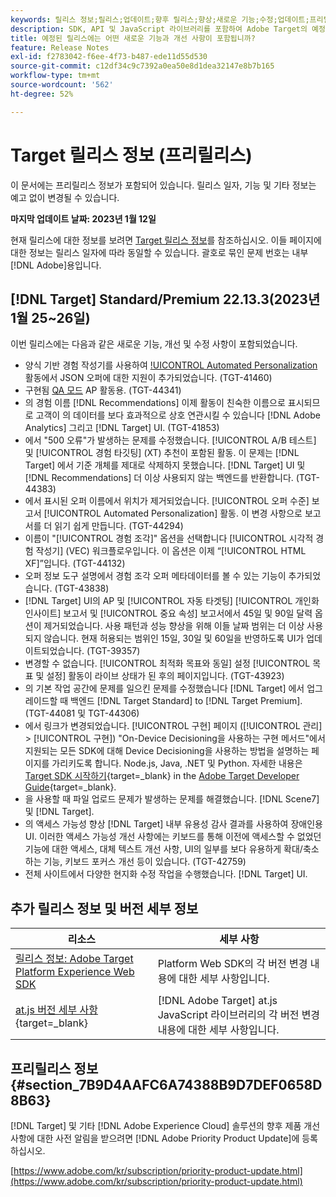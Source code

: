```yaml
---
keywords: 릴리스 정보;릴리스;업데이트;향후 릴리스;향상;새로운 기능;수정;업데이트;프리릴리스
description: SDK, API 및 JavaScript 라이브러리를 포함하여 Adobe Target의 예정된 릴리스에 포함된 새로운 기능, 개선 사항 및 수정 내용에 대해 알아봅니다.
title: 예정된 릴리스에는 어떤 새로운 기능과 개선 사항이 포함됩니까?
feature: Release Notes
exl-id: f2783042-f6ee-4f73-b487-ede11d55d530
source-git-commit: c12df34c9c7392a0ea50e8d1dea32147e8b7b165
workflow-type: tm+mt
source-wordcount: '562'
ht-degree: 52%

---
```


# Target 릴리스 정보 (프리릴리스)

이 문서에는 프리릴리스 정보가 포함되어 있습니다. 릴리스 일자, 기능 및 기타 정보는 예고 없이 변경될 수 있습니다.

**마지막 업데이트 날짜: 2023년 1월 12일**

현재 릴리스에 대한 정보를 보려면 [Target 릴리스 정보](release-notes.md)를 참조하십시오. 이들 페이지에 대한 정보는 릴리스 일자에 따라 동일할 수 있습니다. 괄호로 묶인 문제 번호는 내부 [!DNL Adobe]용입니다.

## [!DNL Target] Standard/Premium 22.13.3(2023년 1월 25~26일)

이번 릴리스에는 다음과 같은 새로운 기능, 개선 및 수정 사항이 포함되었습니다.

* 양식 기반 경험 작성기를 사용하여 [!UICONTROL Automated Personalization](AP) 활동에서 JSON 오퍼에 대한 지원이 추가되었습니다. (TGT-41460)
* 구현됨 [QA 모드](/help/main/c-activities/c-activity-qa/activity-qa.md) AP 활동용. (TGT-44341)
* 의 경험 이름 [!DNL Recommendations] 이제 활동이 친숙한 이름으로 표시되므로 고객이 의 데이터를 보다 효과적으로 상호 연관시킬 수 있습니다 [!DNL Adobe Analytics] 그리고 [!DNL Target] UI. (TGT-41853)
* 에서 &quot;500 오류&quot;가 발생하는 문제를 수정했습니다. [!UICONTROL A/B 테스트] 및 [!UICONTROL 경험 타깃팅] (XT) 추천이 포함된 활동. 이 문제는 [!DNL Target] 에서 기준 개체를 제대로 삭제하지 못했습니다. [!DNL Target] UI 및 [!DNL Recommendations] 더 이상 사용되지 않는 백엔드를 반환합니다. (TGT-44383)
* 에서 표시된 오퍼 이름에서 위치가 제거되었습니다. [!UICONTROL 오퍼 수준] 보고서 [!UICONTROL Automated Personalization] 활동. 이 변경 사항으로 보고서를 더 읽기 쉽게 만듭니다. (TGT-44294)
* 이름이 &quot;[!UICONTROL 경험 조각]&quot; 옵션을 선택합니다 [!UICONTROL 시각적 경험 작성기] (VEC) 워크플로우입니다. 이 옵션은 이제 “[!UICONTROL HTML XF]”입니다. (TGT-44132)
* 오퍼 정보 도구 설명에서 경험 조각 오퍼 메타데이터를 볼 수 있는 기능이 추가되었습니다. (TGT-43838)
* [!DNL Target] UI의 AP 및 [!UICONTROL 자동 타겟팅] [!UICONTROL 개인화 인사이트] 보고서 및 [!UICONTROL 중요 속성] 보고서에서 45일 및 90일 달력 옵션이 제거되었습니다. 사용 패턴과 성능 향상을 위해 이들 날짜 범위는 더 이상 사용되지 않습니다. 현재 허용되는 범위인 15일, 30일 및 60일을 반영하도록 UI가 업데이트되었습니다. (TGT-39357)
* 변경할 수 없습니다. [!UICONTROL 최적화 목표와 동일] 설정 [!UICONTROL 목표 및 설정] 활동이 라이브 상태가 된 후의 페이지입니다. (TGT-43923)
* 의 기본 작업 공간에 문제를 일으킨 문제를 수정했습니다 [!DNL Target] 에서 업그레이드할 때 백엔드 [!DNL Target Standard] to [!DNL Target Premium]. (TGT-44081 및 TGT-44306)
* 에서 링크가 변경되었습니다. [!UICONTROL 구현] 페이지 ([!UICONTROL 관리] > [!UICONTROL 구현]) &quot;On-Device Decisioning을 사용하는 구현 메서드&quot;에서 지원되는 모든 SDK에 대해 Device Decisioning을 사용하는 방법을 설명하는 페이지를 가리키도록 합니다. Node.js, Java, .NET 및 Python. 자세한 내용은 [Target SDK 시작하기](https://developer.adobe.com/target/implement/server-side/sdk-guides/getting-started/){target=_blank} in the [Adobe Target Developer Guide](https://developer.adobe.com/target/){target=_blank}.
* 을 사용할 때 파일 업로드 문제가 발생하는 문제를 해결했습니다. [!DNL Scene7] 및 [!DNL Target].
* 의 액세스 가능성 향상 [!DNL Target] 내부 유용성 감사 결과를 사용하여 장애인용 UI. 이러한 액세스 가능성 개선 사항에는 키보드를 통해 이전에 액세스할 수 없었던 기능에 대한 액세스, 대체 텍스트 개선 사항, UI의 일부를 보다 유용하게 확대/축소하는 기능, 키보드 포커스 개선 등이 있습니다.   (TGT-42759)
* 전체 사이트에서 다양한 현지화 수정 작업을 수행했습니다. [!DNL Target] UI.

## 추가 릴리스 정보 및 버전 세부 정보

| 리소스 | 세부 사항 |
|--- |--- |
| [릴리스 정보: Adobe Target Platform Experience Web SDK](https://experienceleague.adobe.com/docs/experience-platform/edge/release-notes.html?lang=ko-KR) | Platform Web SDK의 각 버전 변경 내용에 대한 세부 사항입니다. |
| [at.js 버전 세부 사항](https://developer.adobe.com/target/implement/client-side/atjs/target-atjs-versions/){target=_blank} | [!DNL Adobe Target] at.js JavaScript 라이브러리의 각 버전 변경 내용에 대한 세부 사항입니다. |


## 프리릴리스 정보 {#section_7B9D4AAFC6A74388B9D7DEF0658D8B63}

[!DNL Target] 및 기타 [!DNL Adobe Experience Cloud] 솔루션의 향후 제품 개선 사항에 대한 사전 알림을 받으려면 [!DNL Adobe Priority Product Update]에 등록하십시오.

[https://www.adobe.com/kr/subscription/priority-product-update.html](https://www.adobe.com/kr/subscription/priority-product-update.html)
